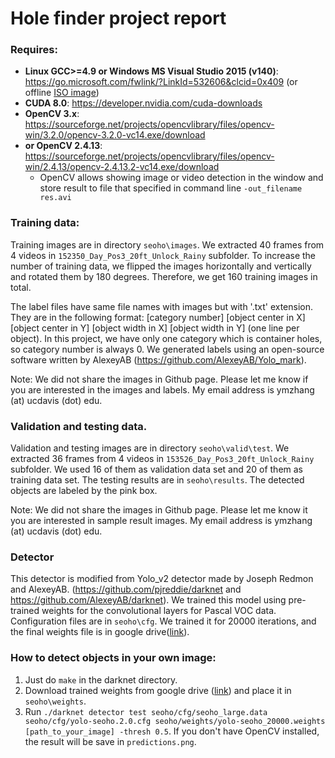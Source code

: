 # Hole finder project report

### Requires: 
* **Linux GCC>=4.9 or Windows MS Visual Studio 2015 (v140)**: https://go.microsoft.com/fwlink/?LinkId=532606&clcid=0x409  (or offline [ISO image](https://go.microsoft.com/fwlink/?LinkId=615448&clcid=0x409))
* **CUDA 8.0**: https://developer.nvidia.com/cuda-downloads
* **OpenCV 3.x**: https://sourceforge.net/projects/opencvlibrary/files/opencv-win/3.2.0/opencv-3.2.0-vc14.exe/download
* **or OpenCV 2.4.13**: https://sourceforge.net/projects/opencvlibrary/files/opencv-win/2.4.13/opencv-2.4.13.2-vc14.exe/download
  - OpenCV allows showing image or video detection in the window and store result to file that specified in command line `-out_filename res.avi`

### Training data:

Training images are in directory `seoho\images`. We extracted 40 frames from 4 videos in `152350_Day_Pos3_20ft_Unlock_Rainy` subfolder. To increase the number of training data, we flipped the images horizontally and vertically and rotated them by 180 degrees. Therefore, we get 160 training images in total. 

The label files have same file names with images but with '.txt' extension. They are in the following format: [category number] [object center in X] [object center in Y] [object width in X] [object width in Y] (one line per object). In this project, we have only one category which is container holes, so category number is always 0. We generated labels using an open-source software written by AlexeyAB (https://github.com/AlexeyAB/Yolo_mark).

Note: We did not share the images in Github page. Please let me know if you are interested in the images and labels. My email address is ymzhang (at) ucdavis (dot) edu.

### Validation and testing data.

Validation and testing images are in directory `seoho\valid\test`. We extracted 36 frames from 4 videos in `153526_Day_Pos3_20ft_Unlock_Rainy` subfolder. We used 16 of them as validation data set and 20 of them as training data set. The testing results are in `seoho\results`. The detected objects are labeled by the pink box. 

Note: We did not share the images in Github page. Please let me know it you are interested in sample result images. My email address is ymzhang (at) ucdavis (dot) edu.

### Detector 

This detector is modified from Yolo_v2 detector made by Joseph Redmon and AlexeyAB. (https://github.com/pjreddie/darknet and https://github.com/AlexeyAB/darknet). We trained this model using pre-trained weights for the convolutional layers for Pascal VOC data. Configuration files are in `seoho\cfg`. We trained it for 20000 iterations, and the final weights file is in google drive([link](https://drive.google.com/a/ucdavis.edu/file/d/0B1gETrWPTbXpVnhPTDF2VmZBeTg/view?usp=sharing)). 

### How to detect objects in your own image:

1. Just do `make` in the darknet directory.
2. Download trained weights from google drive ([link](https://drive.google.com/a/ucdavis.edu/file/d/0B1gETrWPTbXpVnhPTDF2VmZBeTg/view?usp=sharing)) and place it in `seoho\weights`.
3. Run `./darknet detector test seoho/cfg/seoho_large.data seoho/cfg/yolo-seoho.2.0.cfg seoho/weights/yolo-seoho_20000.weights [path_to_your_image] -thresh 0.5`. If you don't have OpenCV installed, the result will be save in `predictions.png`. 
